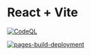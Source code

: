 # React + Vite

[![CodeQL](https://github.com/gabriel-rodriguezcastellini/ecommerce/actions/workflows/github-code-scanning/codeql/badge.svg)](https://github.com/gabriel-rodriguezcastellini/ecommerce/actions/workflows/github-code-scanning/codeql)

[![pages-build-deployment](https://github.com/gabriel-rodriguezcastellini/ecommerce/actions/workflows/pages/pages-build-deployment/badge.svg)](https://github.com/gabriel-rodriguezcastellini/ecommerce/actions/workflows/pages/pages-build-deployment)

